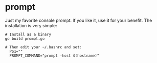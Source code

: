 # prompt

Just my favorite console prompt. If you like it, use it for your benefit. The installation is very simple:

```shell
# Install as a binary
go build prompt.go

# Then edit your ~/.bashrc and set:
  PS1=""
  PROMPT_COMMAND="prompt -host $(hostname)"
```